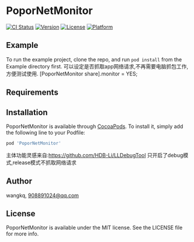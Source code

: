# PoporNetMonitor

[![CI Status](https://img.shields.io/travis/wangkq/PoporNetMonitor.svg?style=flat)](https://travis-ci.org/wangkq/PoporNetMonitor)
[![Version](https://img.shields.io/cocoapods/v/PoporNetMonitor.svg?style=flat)](https://cocoapods.org/pods/PoporNetMonitor)
[![License](https://img.shields.io/cocoapods/l/PoporNetMonitor.svg?style=flat)](https://cocoapods.org/pods/PoporNetMonitor)
[![Platform](https://img.shields.io/cocoapods/p/PoporNetMonitor.svg?style=flat)](https://cocoapods.org/pods/PoporNetMonitor)

## Example

To run the example project, clone the repo, and run `pod install` from the Example directory first.
可以设定是否抓取app网络请求,不再需要电脑抓包工作,方便测试使用.
[PoporNetMonitor share].monitor = YES;


## Requirements

## Installation

PoporNetMonitor is available through [CocoaPods](https://cocoapods.org). To install
it, simply add the following line to your Podfile:

```ruby
pod 'PoporNetMonitor'
```
主体功能灵感来自:https://github.com/HDB-Li/LLDebugTool
只开启了debug模式,release模式不抓取网络请求

## Author

wangkq, 908891024@qq.com

## License

PoporNetMonitor is available under the MIT license. See the LICENSE file for more info.
